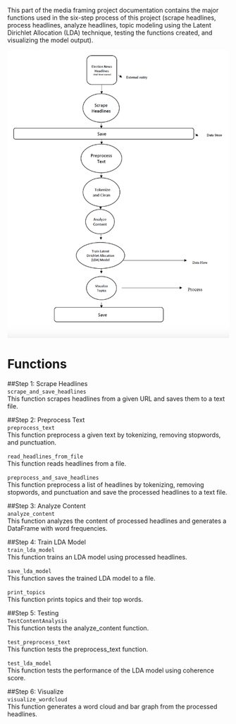 This part of the media framing project documentation contains the major functions used in the six-step process of this project (scrape headlines, process headlines, analyze headlines, topic modeling using the Latent Dirichlet Allocation (LDA) technique, testing the functions created, and visualizing the model output).

![Alt text](DFD.png)

# **Functions**

##Step 1: Scrape Headlines  
 `scrape_and_save_headlines`   
This function scrapes headlines from a given URL and saves them to a text file.

##Step 2: Preprocess Text  
 `preprocess_text`  
This function preprocess a given text by tokenizing, removing stopwords, and punctuation.

 `read_headlines_from_file`  
 This function reads headlines from a file.

 `preprocess_and_save_headlines`  
This function preprocess a list of headlines by tokenizing, removing stopwords, and punctuation and save the processed headlines to a text file.

##Step 3: Analyze Content  
 `analyze_content`  
This function analyzes the content of processed headlines and generates a DataFrame with word frequencies.

##Step 4: Train LDA Model  
`train_lda_model`  
This function trains an LDA model using processed headlines.

`save_lda_model`  
This function saves the trained LDA model to a file.

`print_topics`  
This function prints topics and their top words.

##Step 5: Testing  
`TestContentAnalysis`  
This function tests the analyze_content function.

`test_preprocess_text`  
This function tests the preprocess_text function.

`test_lda_model`  
This function tests the performance of the LDA model using coherence score.

##Step 6: Visualize   
`visualize_wordcloud`  
This function generates a word cloud and bar graph from the processed headlines.





